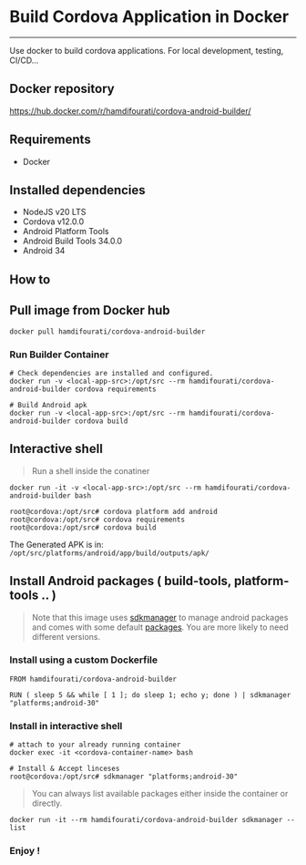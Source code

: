 # Build Cordova Application in Docker
---
Use docker to build cordova applications. For local development, testing, CI/CD...


## Docker repository
https://hub.docker.com/r/hamdifourati/cordova-android-builder/

## Requirements
- Docker

## Installed dependencies
- NodeJS v20 LTS
- Cordova v12.0.0
- Android Platform Tools
- Android Build Tools 34.0.0
- Android 34

## How to
## Pull image from Docker hub
```
docker pull hamdifourati/cordova-android-builder
```
### Run Builder Container
```
# Check dependencies are installed and configured.
docker run -v <local-app-src>:/opt/src --rm hamdifourati/cordova-android-builder cordova requirements

# Build Android apk
docker run -v <local-app-src>:/opt/src --rm hamdifourati/cordova-android-builder cordova build
```

## Interactive shell
> Run a shell inside the conatiner
```
docker run -it -v <local-app-src>:/opt/src --rm hamdifourati/cordova-android-builder bash

root@cordova:/opt/src# cordova platform add android
root@cordova:/opt/src# cordova requirements
root@cordova:/opt/src# cordova build
```
The Generated APK is in: `/opt/src/platforms/android/app/build/outputs/apk/`

## Install Android packages ( build-tools, platform-tools .. )
> Note that this image uses [sdkmanager](https://developer.android.com/studio/command-line/sdkmanager) to manage android packages and comes with some default [packages](#installed-dependencies). You are more likely to need different versions.

### Install using a custom Dockerfile
```
FROM hamdifourati/cordova-android-builder

RUN ( sleep 5 && while [ 1 ]; do sleep 1; echo y; done ) | sdkmanager "platforms;android-30"
```
### Install in interactive shell
```
# attach to your already running container
docker exec -it <cordova-container-name> bash

# Install & Accept linceses
root@cordova:/opt/src# sdkmanager "platforms;android-30"
```
> You can always list available packages either inside the container or directly.
```
docker run -it --rm hamdifourati/cordova-android-builder sdkmanager --list
```

### Enjoy !
